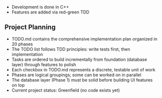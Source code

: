 - Development is done in C++
- Features are added via red-green TDD

## Project Planning

- TODO.md contains the comprehensive implementation plan organized in 20 phases
- The TODO list follows TDD principles: write tests first, then implementation
- Tasks are ordered to build incrementally from foundation (database layer) through features to polish
- Each checkbox in TODO.md represents a discrete, testable unit of work
- Phases are logical groupings; some can be worked on in parallel
- The database layer (Phase 1) must be solid before building UI features on top
- Current project status: Greenfield (no code exists yet)

